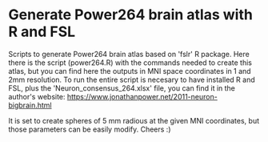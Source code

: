 # Generate Power264 brain atlas with R and FSL

Scripts to generate Power264 brain atlas based on 'fslr' R package.
Here there is the script (power264.R) with the commands needed to create this atlas, but you can find here the outputs in MNI space coordinates in 1 and 2mm resolution.
To run the entire script is necesary to have installed R and FSL, plus the 'Neuron_consensus_264.xlsx' file, you can find it in the author's website:
<https://www.jonathanpower.net/2011-neuron-bigbrain.html>

It is set to create spheres of 5 mm radious at the given MNI coordinates, but those parameters can be easily modify.
Cheers :)
